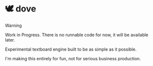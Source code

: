 # 🕊️ dove

> [!WARNING]
> Work in Progress. There is no runnable code for now, it will be available later.

Experimental textboard engine built to be as simple as it possible.

I'm making this entirely for fun, not for serious business production.
